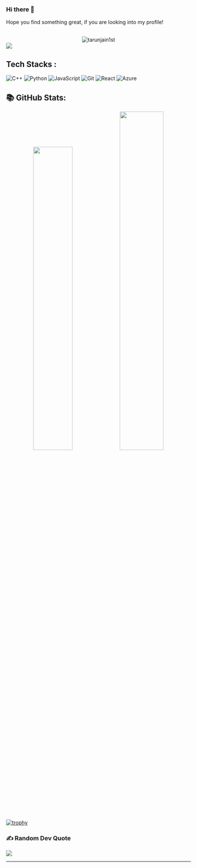 ### Hi there 👋

Hope you find something great, if you are looking into my profile!

<br/>
<div align="center">
<img src="https://komarev.com/ghpvc/?username=tarunjain1st&label=Views&color=brightgreen&style=plastic" alt="tarunjain1st" />
</div> 

<img  src="https://github-readme-stats.vercel.app/api/top-langs/?username=tarunjain1st&hide_border=true&layout=compact&theme=react">

## Tech Stacks : 

![C++](https://img.shields.io/badge/c++%20-%2300599C.svg?&style=for-the-badge&logo=c++)
![Python](https://img.shields.io/badge/-Python-black?style=for-the-badge&logo=Python)
![JavaScript](https://img.shields.io/badge/-JavaScript-black?style=for-the-badge&logo=javascript)
![Git](https://img.shields.io/badge/-Git-black?style=for-the-badge&logo=git)
![React](https://img.shields.io/badge/React-20232A?style=for-the-badge&logo=react&logoColor=61DAFB)
![Azure](https://img.shields.io/badge/Microsoft_Azure-0089D6?style=for-the-badge&logo=microsoft-azure&logoColor=white)

## 📚 GitHub Stats:

<div align="center">
<img  src="https://github-readme-stats.vercel.app/api?username=tarunjain1st&show_icons=true&hide_border=true&theme=react" width="46%">
<img  src="https://github-readme-streak-stats.herokuapp.com/?user=tarunjain1st&hide_border=true&theme=react" width="48.6%">
</div>
<br/>


[![trophy](https://github-profile-trophy.vercel.app/?username=tarunjain1st&theme=onedark)]()

### ✍️ Random Dev Quote

<img align="right" height="0" width="0" src="https://customsitesmedia.usc.edu/wp-content/uploads/sites/308/2016/10/17131545/tumblr_o7jfjpvlny1tbhzhno1_500.gif" width="930"/>

![](https://quotes-github-readme.vercel.app/api?type=horizontal&theme=radical)

---
